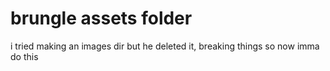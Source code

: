 # brungle assets folder
i tried making an images dir but he deleted it, breaking things
so now imma do this